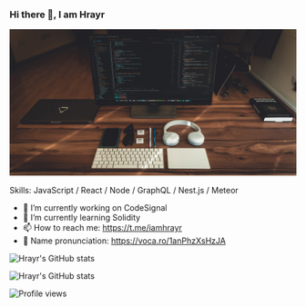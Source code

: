 

### Hi there 👋, I am Hrayr
![](https://raw.githubusercontent.com/iamhrayr/iamhrayr/master/cover.jpg)

Skills: JavaScript / React / Node / GraphQL / Nest.js / Meteor

- 🔭 I’m currently working on CodeSignal 
- 🌱 I’m currently learning Solidity 
- 📫 How to reach me: https://t.me/iamhrayr 
- 📢 Name pronunciation: https://voca.ro/1anPhzXsHzJA

![Hrayr's GitHub stats](https://iamhrayr-github-stats.vercel.app/api?username=iamhrayr&custom_title=My%20GitHub%20stats&count_private=true&show_icons=true&theme=city_lights&include_all_commits=false&hide=stars)

![Hrayr's GitHub stats](https://iamhrayr-github-stats.vercel.app/api/top-langs?username=iamhrayr&show_icons=true&layout=compact&theme=city_lights&hide=php,smarty)


<!--
![GitHub Activity Graph](https://activity-graph.herokuapp.com/graph?username=iamhrayr&theme=tokyo-night)  

![GitHub metrics](https://metrics.lecoq.io/iamhrayr) -->

![Profile views](https://gpvc.arturio.dev/iamhrayr)

